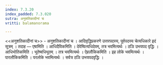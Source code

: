 ```yaml
---
index: 7.3.20
index_padded: 7.3.020
sutra: अनुशतिकादीनां च
vritti: balamanorama

---
```

<<अनुशतिकादीनां च>> - अनुशतिकादीनां च । आदिवृद्धिप्रकरणे उत्तरपदस्य, पूर्वपदस्य चेत्यधिकारे इदं सूत्रम् । तदाह — एषामिति । आधिदैविकमिति । देवेष्वित्यधिदेवम्, तत्र भवमित्यर्थः । ठञि उभयपद वृद्धिः । आधिभोतिकमिति । भूतेष्वधिभूतम् । तत्र भवमित्यर्थः । ऐहलौकिकमिति । इह लोके भवमित्यर्थः । पारलौकिकमिति । परलोके भवमित्यर्थः । सर्वत्र ठञि उभयपदवृद्धिः । 